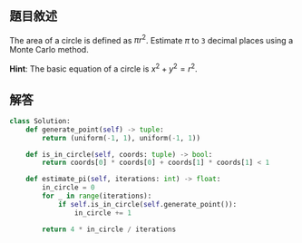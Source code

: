 ## 題目敘述

The area of a circle is defined as ${\pi}r^2$. Estimate $\pi$ to `3` decimal places using a Monte Carlo method.

**Hint**: The basic equation of a circle is $x^2 + y^2 = r^2$.

## 解答

```python
class Solution:
    def generate_point(self) -> tuple:
        return (uniform(-1, 1), uniform(-1, 1))

    def is_in_circle(self, coords: tuple) -> bool:
        return coords[0] * coords[0] + coords[1] * coords[1] < 1

    def estimate_pi(self, iterations: int) -> float:
        in_circle = 0
        for _ in range(iterations):
            if self.is_in_circle(self.generate_point()):
                in_circle += 1

        return 4 * in_circle / iterations
```